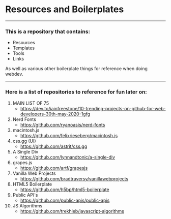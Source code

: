 # Resources and Boilerplates

---

### This is a repository that contains:

- Resources
- Templates
- Tools
- Links

As well as various other boilerplate things for reference when doing webdev.

---

### Here is a list of repositories to reference for fun later on:

1. MAIN LIST OF 75
    - https://dev.to/iainfreestone/10-trending-projects-on-github-for-web-developers-30th-may-2020-1gfg
2. Nerd Fonts
    - https://github.com/ryanoasis/nerd-fonts
3. macintosh.js
    - https://github.com/felixrieseberg/macintosh.js
4. css.gg (UI)
    - https://github.com/astrit/css.gg
5. A Single Div
    - https://github.com/lynnandtonic/a-single-div
6. grapes.js
    - https://github.com/artf/grapesjs
7. Vanilla Web Projects
    - https://github.com/bradtraversy/vanillawebprojects
8. HTML5 Boilerplate
    - https://github.com/h5bp/html5-boilerplate
9. Public API's
    - https://github.com/public-apis/public-apis
10. JS Algorithms
    - https://github.com/trekhleb/javascript-algorithms